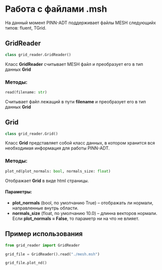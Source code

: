 # Работа с файлами **.msh**

На данный момент PINN-ADT поддерживает файлы MESH следующийх типов: fluent, TGrid.

## GridReader

```python
class grid_reader.GridReader()
```

Класс **GridReader** считывает MESH файл и преобразует его в тип данных **Grid**

### Методы:

```python
read(filename: str)
```

Считывает файл лежащий в пути **filename** и преобразует его в тип данных **Grid**

## Grid

```python
class grid_reader.Grid()
```

Класс **Grid** представляет собой класс данных, в котором хранится вся необходимая информация для работы PINN-ADT.

### Методы:

```python
plot_nd(plot_normals: bool, normals_size: float) 
```

Отображает **Grid** в виде html страницы.

#### Параметры:

- **plot_normals** (bool, по умолчанию True) – отображать ли нормали, направленные внутрь области.
- **normals_size** (float, по умолчанию 10.0) – длинна векторов нормали. Если **plot_normals = False**, то параметр ни
  на что не влияет.

## Пример использования
```python
from grid_reader import GridReader

grid_file = GridReader().read("./mesh.msh")

grid_file.plot_nd()
```

